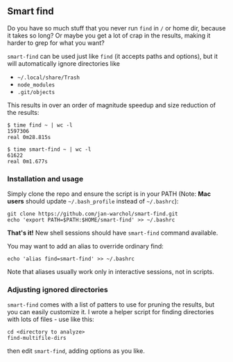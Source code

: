 Smart find
----------

Do you have so much stuff that you never run `find` in `/` or home dir, because
it takes so long? Or maybe you get a lot of crap in the results, making it
harder to grep for what you want?

`smart-find` can be used just like `find` (it accepts paths and options), but
it will automatically ignore directories like

* `~/.local/share/Trash`
* `node_modules`
* `.git/objects`

This results in over an order of magnitude speedup and size reduction of the
results:

    $ time find ~ | wc -l
    1597306
    real 0m28.815s

    $ time smart-find ~ | wc -l
    61622
    real 0m1.677s



### Installation and usage

Simply clone the repo and ensure the script is in your PATH (Note: **Mac
users** should update `~/.bash_profile` instead of `~/.bashrc`):

    git clone https://github.com/jan-warchol/smart-find.git
    echo 'export PATH=$PATH:$HOME/smart-find' >> ~/.bashrc

**That's it!** New shell sessions should have `smart-find` command available.

You may want to add an alias to override ordinary find:

    echo 'alias find=smart-find' >> ~/.bashrc

Note that aliases usually work only in interactive sessions, not in scripts.

### Adjusting ignored directories

`smart-find` comes with a list of patters to use for pruning the results, but
you can easily customize it. I wrote a helper script for finding directories
with lots of files - use like this:

    cd <directory to analyze>
    find-multifile-dirs

then edit `smart-find`, adding options as you like.
